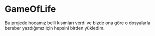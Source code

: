 # GameOfLife 
Bu projede hocamız belli kısımları verdi ve bizde ona göre o dosyalarla beraber yazdığımız için hepsini birden yükledim.
